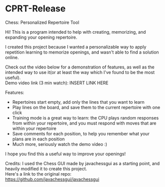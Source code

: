 # CPRT-Release
Chess: Personalized Repertoire Tool

Hi! This is a program intended to help with creating, memorizing, and expanding your opening repertoire.  
  
I created this project because I wanted a personalizable way to apply repetition learning to memorize openings, and wasn't able to find a solution online. 
  
Check out the video below for a demonstration of features, as well as the intended way to use it(or at least the way which I've found to be the most useful).  
Demo video link (3 min watch): INSERT LINK HERE

Features:
- Repertoires start empty, add only the lines that you want to learn
- Play lines on the board, and save them to the current repertoire with one click
- Training mode is a great way to learn: the CPU plays random responses from within your repertoire, and you must respond with moves that are within your repertoire
- Save comments for each position, to help you remember what your plans are in each position
- Much more, seriously watch the demo video :)

I hope you find this a useful way to improve your openings!

Credits: 
I used the Chess GUI made by javachessgui as a starting point, and heavily modified it to create this project.  
Here's a link to the original repo: https://github.com/javachessgui/javachessgui
